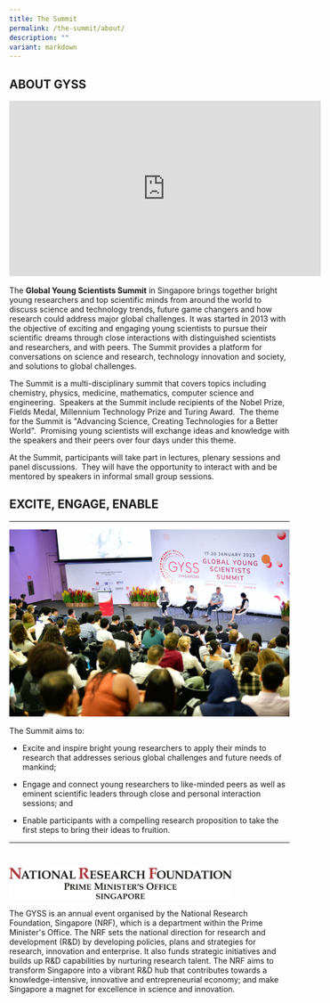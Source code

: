 ```yaml
---
title: The Summit
permalink: /the-summit/about/
description: ""
variant: markdown
---
```

## ABOUT GYSS

<iframe allowfullscreen="" allow="accelerometer; autoplay; clipboard-write; encrypted-media; gyroscope; picture-in-picture; web-share" frameborder="0" title="YouTube video player" src="https://www.youtube.com/embed/GKeog0CFXZE?si=T7OPcKRhHJIY0XHy" height="315" width="560"></iframe>

The **Global Young Scientists Summit** in Singapore brings together bright young researchers and top scientific minds from around the world to discuss science and technology trends, future game changers and how research could address major global challenges. It was started in 2013 with the objective of exciting and engaging young scientists to pursue their scientific dreams through close interactions with distinguished scientists and researchers, and with peers. The Summit provides a platform for conversations on science and research, technology innovation and society, and solutions to global challenges.&nbsp;&nbsp;  
  
The Summit is a multi-disciplinary summit that covers topics including chemistry, physics, medicine, mathematics, computer science and engineering.&nbsp; Speakers at the Summit include recipients of the Nobel Prize, Fields Medal, Millennium Technology Prize and Turing Award.&nbsp; The theme for the Summit is "Advancing Science, Creating Technologies for a Better World".&nbsp; Promising young scientists will exchange ideas and knowledge with the speakers and their peers over four days under this theme.&nbsp;  
  
At the Summit, participants will take part in lectures, plenary sessions and panel discussions.&nbsp; They will have the opportunity to interact with and be mentored by speakers in informal small group sessions.  

## EXCITE, ENGAGE, ENABLE
* * *

![](/images/gyss%202023%20-%20panel%20discussion%20with%20sir%20andre%20geim%20(second%20from%20left)%20and%20sir%20tim%20hunt.JPG)

The Summit aims to:

*   Excite and inspire bright young researchers to apply their minds to research that addresses serious global challenges and future needs of mankind;

*   Engage and connect young researchers to like-minded peers as well as eminent scientific leaders through close and personal interaction sessions; and

*   Enable participants with a compelling research proposition to take the first steps to bring their ideas to fruition.

----
<br>

<img src="/images/nrf%20logo%20fa-logotype.jpg" alt="NRF Singapore" style="width:400px"><br>

The GYSS is an annual event organised by the National Research Foundation, Singapore (NRF), which is a department within the Prime Minister's Office. The NRF sets the national direction for research and development (R&amp;D) by developing policies, plans and strategies for research, innovation and enterprise. It also funds strategic initiatives and builds up R&amp;D capabilities by nurturing research talent. The NRF aims to transform Singapore into a vibrant R&amp;D hub that contributes towards a 
knowledge-intensive, innovative and entrepreneurial economy; and make Singapore a magnet for excellence in science and innovation.